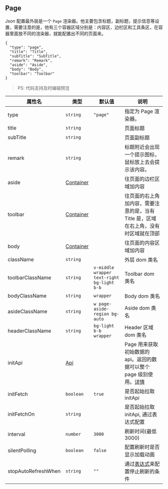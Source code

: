 ## Page

Json 配置最外层是一个 `Page` 渲染器。他主要包含标题，副标题，提示信息等设置，需要注意的是，他有三个容器区域分别是：内容区、边栏区和工具条区，在容器里面放不同的渲染器，就能配置出不同的页面来。

```schema:height="200"
{
  "type": "page",
  "title": "Title",
  "subTitle": "SubTitle",
  "remark": "Remark",
  "aside": "Aside",
  "body": "Body",
  "toolbar": "Toolbar"
}
```

> PS: 代码支持及时编辑预览

| 属性名              | 类型                    | 默认值                                     | 说明                                                                                  |
| ------------------- | ----------------------- | ------------------------------------------ | ------------------------------------------------------------------------------------- |
| type                | `string`                | `"page"`                                   | 指定为 Page 渲染器。                                                                  |
| title               | `string`                |                                            | 页面标题                                                                              |
| subTitle            | `string`                |                                            | 页面副标题                                                                            |
| remark              | `string`                |                                            | 标题附近会出现一个提示图标，鼠标放上去会提示该内容。                                  |
| aside               | [Container](#Container) |                                            | 往页面的边栏区域加内容                                                                |
| toolbar             | [Container](#Container) |                                            | 往页面的右上角加内容，需要注意的是，当有 Title 是，区域在右上角，没有时区域就在顶部   |
| body                | [Container](#Container) |                                            | 往页面的内容区域加内容                                                                |
| className           | `string`                |                                            | 外层 dom 类名                                                                         |
| toolbarClassName    | `string`                | `v-middle wrapper text-right bg-light b-b` | Toolbar dom 类名                                                                      |
| bodyClassName       | `string`                | `wrapper`                                  | Body dom 类名                                                                         |
| asideClassName      | `string`                | `w page-aside-region bg-auto`              | Aside dom 类名                                                                        |
| headerClassName     | `string`                | `bg-light b-b wrapper`                     | Header 区域 dom 类名                                                                  |
| initApi             | [Api](#api)             |                                            | Page 用来获取初始数据的 api。返回的数据可以整个 page 级别使用。[详情](/docs/api#page) |
| initFetch           | `boolean`               | `true`                                     | 是否起始拉取 initApi                                                                  |
| initFetchOn         | `string`                |                                            | 是否起始拉取 initApi, 通过表达式配置                                                  |
| interval            | `number`                | `3000`                                     | 刷新时间(最低 3000)                                                                   |
| silentPolling       | `boolean`               | `false`                                    | 配置刷新时是否显示加载动画                                                            |
| stopAutoRefreshWhen | `string`                | `""`                                       | 通过[表达式](#表达式)来配置停止刷新的条件                                             |
